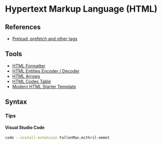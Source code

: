 # Hypertext Markup Language (HTML)

<!--
https://www.linkedin.com/learning/crafting-meaningful-html/craft-meaningful-html
-->

## References

- [Preload, prefetch and other <link> tags](https://3perf.com/blog/link-rels/)

## Tools

- [HTML Formatter](https://webformatter.com/html)
- [HTML Entities Encoder / Decoder](https://www.web2generators.com/html-based-tools/online-html-entities-encoder-and-decoder)
- [HTML Arrows](https://www.toptal.com/designers/htmlarrows/)
- [HTML Codes Table](https://www.ascii.cl/htmlcodes.htm)
- [Modern HTML Starter Template](https://htmltemplate.site/)

## Syntax

### Tips

#### Visual Studio Code

```sh
code --install-extension FallenMax.mithril-emmet
```

